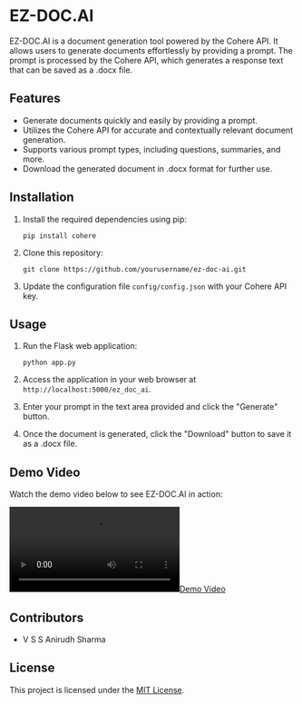 # EZ-DOC.AI

EZ-DOC.AI is a document generation tool powered by the Cohere API. It allows users to generate documents effortlessly by providing a prompt. The prompt is processed by the Cohere API, which generates a response text that can be saved as a .docx file.

## Features

- Generate documents quickly and easily by providing a prompt.
- Utilizes the Cohere API for accurate and contextually relevant document generation.
- Supports various prompt types, including questions, summaries, and more.
- Download the generated document in .docx format for further use.

## Installation

1. Install the required dependencies using pip:
   ```
   pip install cohere
   ```

2. Clone this repository:
   ```
   git clone https://github.com/yourusername/ez-doc-ai.git
   ```

3. Update the configuration file `config/config.json` with your Cohere API key.

## Usage

1. Run the Flask web application:
   ```
   python app.py
   ```

2. Access the application in your web browser at `http://localhost:5000/ez_doc_ai`.

3. Enter your prompt in the text area provided and click the "Generate" button.

4. Once the document is generated, click the "Download" button to save it as a .docx file.

## Demo Video

Watch the demo video below to see EZ-DOC.AI in action:

[![Demo Video](demo/ezdocai_poc_demo.mp4)](demo/ezdocai_poc_demo.mp4)

## Contributors

- V S S Anirudh Sharma

## License

This project is licensed under the [MIT License](LICENSE).